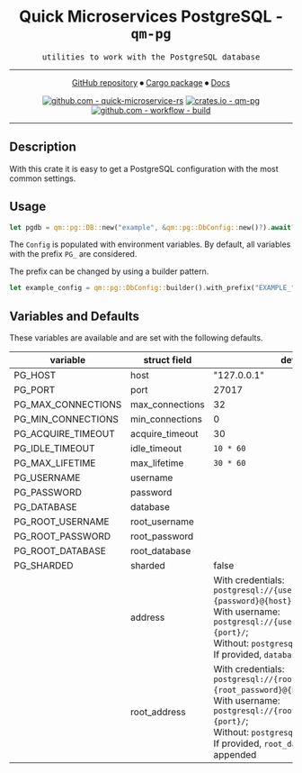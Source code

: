 <div align="center">

# Quick Microservices PostgreSQL - `qm-pg`

<samp>utilities to work with the PostgreSQL database</samp>

---

[GitHub repository](https://github.com/hd-gmbh-dev/quick-microservice-rs/tree/main/crates/pg)
⏺
[Cargo package](https://crates.io/crates/qm-pg)
⏺
[Docs](https://docs.rs/qm-pg/latest)

[![github.com - quick-microservice-rs](https://img.shields.io/github/v/release/hd-gmbh-dev/quick-microservice-rs?label=%20&logo=github)](https://github.com/hd-gmbh-dev/quick-microservice-rs/releases/latest)
[![crates.io - qm-pg](https://img.shields.io/crates/v/qm-pg?label=%20&logo=rust)](https://crates.io/crates/qm-pg)\
[![github.com - workflow - build](https://img.shields.io/github/actions/workflow/status/hd-gmbh-dev/quick-microservice-rs/build.yaml)](https://github.com/hd-gmbh-dev/quick-microservice-rs/actions/workflows/build.yaml)

</div>

---

## Description

With this crate it is easy to get a PostgreSQL configuration with the most common settings.

## Usage

```rust
let pgdb = qm::pg::DB::new("example", &qm::pg::DbConfig::new()?).await?;
```

The `Config` is populated with environment variables. By default, all variables with the prefix
`PG_` are considered.

The prefix can be changed by using a builder pattern.

```rust
let example_config = qm::pg::DbConfig::builder().with_prefix("EXAMPLE_").build()?;
```

## Variables and Defaults

These variables are available and are set with the following defaults.

| variable           | struct field    | default                                                                                                                                                                                                                                          |
| ------------------ | --------------- | ------------------------------------------------------------------------------------------------------------------------------------------------------------------------------------------------------------------------------------------------ |
| PG_HOST            | host            | "127.0.0.1"                                                                                                                                                                                                                                      |
| PG_PORT            | port            | 27017                                                                                                                                                                                                                                            |
| PG_MAX_CONNECTIONS | max_connections | 32                                                                                                                                                                                                                                               |
| PG_MIN_CONNECTIONS | min_connections | 0                                                                                                                                                                                                                                                |
| PG_ACQUIRE_TIMEOUT | acquire_timeout | 30                                                                                                                                                                                                                                               |
| PG_IDLE_TIMEOUT    | idle_timeout    | `10 * 60`                                                                                                                                                                                                                                        |
| PG_MAX_LIFETIME    | max_lifetime    | `30 * 60`                                                                                                                                                                                                                                        |
| PG_USERNAME        | username        |                                                                                                                                                                                                                                                  |
| PG_PASSWORD        | password        |                                                                                                                                                                                                                                                  |
| PG_DATABASE        | database        |                                                                                                                                                                                                                                                  |
| PG_ROOT_USERNAME   | root_username   |                                                                                                                                                                                                                                                  |
| PG_ROOT_PASSWORD   | root_password   |                                                                                                                                                                                                                                                  |
| PG_ROOT_DATABASE   | root_database   |                                                                                                                                                                                                                                                  |
| PG_SHARDED         | sharded         | false                                                                                                                                                                                                                                            |
|                    | address         | With credentials: `postgresql://{username}:{password}@{host}:{port}/`;<br> With username: `postgresql://{username}@{host}:{port}/`;<br> Without: `postgresql://{host}:{port}/`;<br> If provided, `database` will be appended                     |
|                    | root_address    | With credentials: `postgresql://{root_username}:{root_password}@{host}:{port}/`;<br> With username: `postgresql://{root_username}@{host}:{port}/`;<br> Without: `postgresql://{host}:{port}/`;<br> If provided, `root_database` will be appended |
